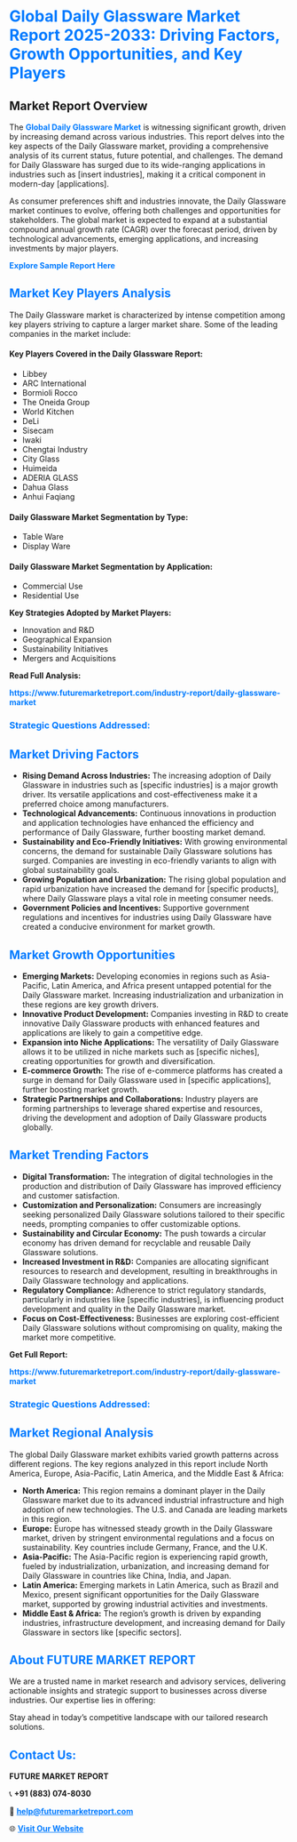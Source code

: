 <h1 style="color: #007BFF;">Global Daily Glassware Market Report 2025-2033: Driving Factors, Growth Opportunities, and Key Players</h1>

<section id="overview">
<h2>Market Report Overview</h2>
<p>The <a href="https://www.futuremarketreport.com/industry-report/daily-glassware-market" style="color: #007BFF; text-decoration: none;"><strong>Global Daily Glassware Market</strong></a> is witnessing significant growth, driven by increasing demand across various industries. This report delves into the key aspects of the Daily Glassware market, providing a comprehensive analysis of its current status, future potential, and challenges. The demand for Daily Glassware has surged due to its wide-ranging applications in industries such as [insert industries], making it a critical component in modern-day [applications].</p>
<p>As consumer preferences shift and industries innovate, the Daily Glassware market continues to evolve, offering both challenges and opportunities for stakeholders. The global market is expected to expand at a substantial compound annual growth rate (CAGR) over the forecast period, driven by technological advancements, emerging applications, and increasing investments by major players.</p>
</section>

<section id="overview">
<p><a href="https://www.futuremarketreport.com/request-sample/reportId=40863" style="color: #007BFF; text-decoration: none;"><strong>Explore Sample Report Here</strong></a></p>
</section>

<section id="key-players">
<h2 style="color: #007BFF;">Market Key Players Analysis</h2>
<p>The Daily Glassware market is characterized by intense competition among key players striving to capture a larger market share. Some of the leading companies in the market include:</p>
<h4>Key Players Covered in the Daily Glassware Report:</h4>
<ul><li>Libbey</li><li>ARC International</li><li>Bormioli Rocco</li><li>The Oneida Group</li><li>World Kitchen</li><li>DeLi</li><li>Sisecam</li><li>Iwaki</li><li>Chengtai Industry</li><li>City Glass</li><li>Huimeida</li><li>ADERIA GLASS</li><li>Dahua Glass</li><li>Anhui Faqiang</li></ul>
<h4>Daily Glassware Market Segmentation by Type:</h4>
<ul><li>Table Ware</li><li>Display Ware</li></ul>

<h4>Daily Glassware Market Segmentation by Application:</h4>
<ul><li>Commercial Use</li><li>Residential Use</li></ul>
<p><strong>Key Strategies Adopted by Market Players:</strong></p>
<ul>
<li>Innovation and R&D</li>
<li>Geographical Expansion</li>
<li>Sustainability Initiatives</li>
<li>Mergers and Acquisitions</li>
</ul>
</section>

<section>
<p><strong>Read Full Analysis: </strong></p><a href="https://www.futuremarketreport.com/industry-report/daily-glassware-market" style="color: #007BFF; text-decoration: none;"><strong>https://www.futuremarketreport.com/industry-report/daily-glassware-market</strong></a>
<h3 style="color: #007BFF;">Strategic Questions Addressed:</h3>
</section>

<section id="driving-factors">
<h2 style="color: #007BFF;">Market Driving Factors</h2>
<ul>
<li><strong>Rising Demand Across Industries:</strong> The increasing adoption of Daily Glassware in industries such as [specific industries] is a major growth driver. Its versatile applications and cost-effectiveness make it a preferred choice among manufacturers.</li>
<li><strong>Technological Advancements:</strong> Continuous innovations in production and application technologies have enhanced the efficiency and performance of Daily Glassware, further boosting market demand.</li>
<li><strong>Sustainability and Eco-Friendly Initiatives:</strong> With growing environmental concerns, the demand for sustainable Daily Glassware solutions has surged. Companies are investing in eco-friendly variants to align with global sustainability goals.</li>
<li><strong>Growing Population and Urbanization:</strong> The rising global population and rapid urbanization have increased the demand for [specific products], where Daily Glassware plays a vital role in meeting consumer needs.</li>
<li><strong>Government Policies and Incentives:</strong> Supportive government regulations and incentives for industries using Daily Glassware have created a conducive environment for market growth.</li>
</ul>
</section>

<section id="growth-opportunities">
<h2 style="color: #007BFF;">Market Growth Opportunities</h2>
<ul>
<li><strong>Emerging Markets:</strong> Developing economies in regions such as Asia-Pacific, Latin America, and Africa present untapped potential for the Daily Glassware market. Increasing industrialization and urbanization in these regions are key growth drivers.</li>
<li><strong>Innovative Product Development:</strong> Companies investing in R&D to create innovative Daily Glassware products with enhanced features and applications are likely to gain a competitive edge.</li>
<li><strong>Expansion into Niche Applications:</strong> The versatility of Daily Glassware allows it to be utilized in niche markets such as [specific niches], creating opportunities for growth and diversification.</li>
<li><strong>E-commerce Growth:</strong> The rise of e-commerce platforms has created a surge in demand for Daily Glassware used in [specific applications], further boosting market growth.</li>
<li><strong>Strategic Partnerships and Collaborations:</strong> Industry players are forming partnerships to leverage shared expertise and resources, driving the development and adoption of Daily Glassware products globally.</li>
</ul>
</section>

<section id="trending-factors">
<h2 style="color: #007BFF;">Market Trending Factors</h2>
<ul>
<li><strong>Digital Transformation:</strong> The integration of digital technologies in the production and distribution of Daily Glassware has improved efficiency and customer satisfaction.</li>
<li><strong>Customization and Personalization:</strong> Consumers are increasingly seeking personalized Daily Glassware solutions tailored to their specific needs, prompting companies to offer customizable options.</li>
<li><strong>Sustainability and Circular Economy:</strong> The push towards a circular economy has driven demand for recyclable and reusable Daily Glassware solutions.</li>
<li><strong>Increased Investment in R&D:</strong> Companies are allocating significant resources to research and development, resulting in breakthroughs in Daily Glassware technology and applications.</li>
<li><strong>Regulatory Compliance:</strong> Adherence to strict regulatory standards, particularly in industries like [specific industries], is influencing product development and quality in the Daily Glassware market.</li>
<li><strong>Focus on Cost-Effectiveness:</strong> Businesses are exploring cost-efficient Daily Glassware solutions without compromising on quality, making the market more competitive.</li>
</ul>
</section>

<section>
<p><strong>Get Full Report: </strong></p><a href="https://www.futuremarketreport.com/industry-report/daily-glassware-market" style="color: #007BFF; text-decoration: none;"><strong>https://www.futuremarketreport.com/industry-report/daily-glassware-market</strong></a>
<h3 style="color: #007BFF;">Strategic Questions Addressed:</h3>
</section>


<section id="regional-analysis">
<h2 style="color: #007BFF;">Market Regional Analysis</h2>
<p>The global Daily Glassware market exhibits varied growth patterns across different regions. The key regions analyzed in this report include North America, Europe, Asia-Pacific, Latin America, and the Middle East & Africa:</p>
<ul>
<li><strong>North America:</strong> This region remains a dominant player in the Daily Glassware market due to its advanced industrial infrastructure and high adoption of new technologies. The U.S. and Canada are leading markets in this region.</li>
<li><strong>Europe:</strong> Europe has witnessed steady growth in the Daily Glassware market, driven by stringent environmental regulations and a focus on sustainability. Key countries include Germany, France, and the U.K.</li>
<li><strong>Asia-Pacific:</strong> The Asia-Pacific region is experiencing rapid growth, fueled by industrialization, urbanization, and increasing demand for Daily Glassware in countries like China, India, and Japan.</li>
<li><strong>Latin America:</strong> Emerging markets in Latin America, such as Brazil and Mexico, present significant opportunities for the Daily Glassware market, supported by growing industrial activities and investments.</li>
<li><strong>Middle East & Africa:</strong> The region’s growth is driven by expanding industries, infrastructure development, and increasing demand for Daily Glassware in sectors like [specific sectors].</li>
</ul>
</section>

<footer>
<h2 style="color: #007BFF;">About FUTURE MARKET REPORT</h2>
<p>We are a trusted name in market research and advisory services, delivering actionable insights and strategic support to businesses across diverse industries. Our expertise lies in offering:</p>

<p>Stay ahead in today’s competitive landscape with our tailored research solutions.</p>

<h2 style="color: #007BFF;">Contact Us:</h2>
<p><strong>FUTURE MARKET REPORT</strong></p>
<p>📞 <strong>+91 (883) 074-8030</strong></p>
<p>📧 <strong><a href="mailto:help@futuremarketreport.com" style="color: #007BFF;">help@futuremarketreport.com</a></strong></p>
<p>🌐 <strong><a href="https://www.futuremarketreport.com/" style="color: #007BFF;">Visit Our Website</a></strong></p>
</footer>